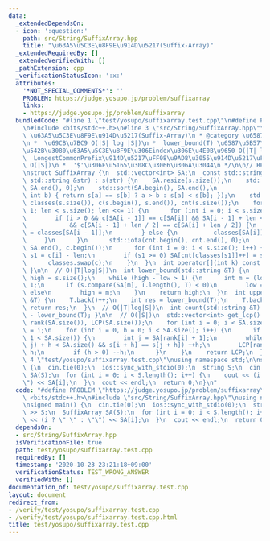 ```yaml
---
data:
  _extendedDependsOn:
  - icon: ':question:'
    path: src/String/SuffixArray.hpp
    title: "\u63A5\u5C3E\u8F9E\u914D\u5217(Suffix-Array)"
  _extendedRequiredBy: []
  _extendedVerifiedWith: []
  _pathExtension: cpp
  _verificationStatusIcon: ':x:'
  attributes:
    '*NOT_SPECIAL_COMMENTS*': ''
    PROBLEM: https://judge.yosupo.jp/problem/suffixarray
    links:
    - https://judge.yosupo.jp/problem/suffixarray
  bundledCode: "#line 1 \"test/yosupo/suffixarray.test.cpp\"\n#define PROBLEM \"https://judge.yosupo.jp/problem/suffixarray\"\
    \n#include <bits/stdc++.h>\n#line 3 \"src/String/SuffixArray.hpp\"\n/**\n * @title\
    \ \u63A5\u5C3E\u8F9E\u914D\u5217(Suffix-Array)\n * @category \u6587\u5B57\u5217\
    \n *  \u69CB\u7BC9 O(|S| log |S|)\n *  lower_bound(T) \u6587\u5B57\u5217T\u3092\
    \u542B\u3080\u63A5\u5C3E\u8F9E\u306Eindex\u306E\u4E0B\u9650 O(|T| log |S|)\n *\
    \  LongestCommonPrefix\u914D\u5217\uFF08\u9AD8\u3055\u914D\u5217\uFF09 \u69CB\u7BC9\
    \ O(|S|)\n *  '$'\u306F\u5165\u308C\u3066\u306A\u3044\n */\n\n// BEGIN CUT HERE\n\
    \nstruct SuffixArray {\n  std::vector<int> SA;\n  const std::string s;\n  SuffixArray(const\
    \ std::string &str) : s(str) {\n    SA.resize(s.size());\n    std::iota(SA.begin(),\
    \ SA.end(), 0);\n    std::sort(SA.begin(), SA.end(),\n              [&](int a,\
    \ int b) { return s[a] == s[b] ? a > b : s[a] < s[b]; });\n    std::vector<int>\
    \ classes(s.size()), c(s.begin(), s.end()), cnt(s.size());\n    for (int len =\
    \ 1; len < s.size(); len <<= 1) {\n      for (int i = 0; i < s.size(); i++) {\n\
    \        if (i > 0 && c[SA[i - 1]] == c[SA[i]] && SA[i - 1] + len < s.size()\n\
    \            && c[SA[i - 1] + len / 2] == c[SA[i] + len / 2]) {\n          classes[SA[i]]\
    \ = classes[SA[i - 1]];\n        } else {\n          classes[SA[i]] = i;\n   \
    \     }\n      }\n      std::iota(cnt.begin(), cnt.end(), 0);\n      std::copy(SA.begin(),\
    \ SA.end(), c.begin());\n      for (int i = 0; i < s.size(); i++) {\n        int\
    \ s1 = c[i] - len;\n        if (s1 >= 0) SA[cnt[classes[s1]]++] = s1;\n      }\n\
    \      classes.swap(c);\n    }\n  }\n  int operator[](int k) const { return (SA[k]);\
    \ }\n\n  // O(|T|log|S|)\n  int lower_bound(std::string &T) {\n    int low = -1,\
    \ high = s.size();\n    while (high - low > 1) {\n      int m = (low + high) >>\
    \ 1;\n      if (s.compare(SA[m], T.length(), T) < 0)\n        low = m;\n     \
    \ else\n        high = m;\n    }\n    return high;\n  }\n  int upper_bound(std::string\
    \ &T) {\n    T.back()++;\n    int res = lower_bound(T);\n    T.back()--;\n   \
    \ return res;\n  }\n  // O(|T|log|S|)\n  int count(std::string &T) { return upper_bound(T)\
    \ - lower_bound(T); }\n\n  // O(|S|)\n  std::vector<int> get_lcp() {\n    std::vector<int>\
    \ rank(SA.size()), LCP(SA.size());\n    for (int i = 0; i < SA.size(); i++) rank[SA[i]]\
    \ = i;\n    for (int i = 0, h = 0; i < SA.size(); i++) {\n      if (rank[i] +\
    \ 1 < SA.size()) {\n        int j = SA[rank[i] + 1];\n        while (std::max(i,\
    \ j) + h < SA.size() && s[i + h] == s[j + h]) ++h;\n        LCP[rank[i] + 1] =\
    \ h;\n        if (h > 0) --h;\n      }\n    }\n    return LCP;\n  }\n};\n#line\
    \ 4 \"test/yosupo/suffixarray.test.cpp\"\nusing namespace std;\n\nsigned main()\
    \ {\n  cin.tie(0);\n  ios::sync_with_stdio(0);\n  string S;\n  cin >> S;\n  SuffixArray\
    \ SA(S);\n  for (int i = 0; i < S.length(); i++) {\n    cout << (i ? \" \" : \"\
    \") << SA[i];\n  }\n  cout << endl;\n  return 0;\n}\n"
  code: "#define PROBLEM \"https://judge.yosupo.jp/problem/suffixarray\"\n#include\
    \ <bits/stdc++.h>\n#include \"src/String/SuffixArray.hpp\"\nusing namespace std;\n\
    \nsigned main() {\n  cin.tie(0);\n  ios::sync_with_stdio(0);\n  string S;\n  cin\
    \ >> S;\n  SuffixArray SA(S);\n  for (int i = 0; i < S.length(); i++) {\n    cout\
    \ << (i ? \" \" : \"\") << SA[i];\n  }\n  cout << endl;\n  return 0;\n}"
  dependsOn:
  - src/String/SuffixArray.hpp
  isVerificationFile: true
  path: test/yosupo/suffixarray.test.cpp
  requiredBy: []
  timestamp: '2020-10-23 23:21:18+09:00'
  verificationStatus: TEST_WRONG_ANSWER
  verifiedWith: []
documentation_of: test/yosupo/suffixarray.test.cpp
layout: document
redirect_from:
- /verify/test/yosupo/suffixarray.test.cpp
- /verify/test/yosupo/suffixarray.test.cpp.html
title: test/yosupo/suffixarray.test.cpp
---
```

